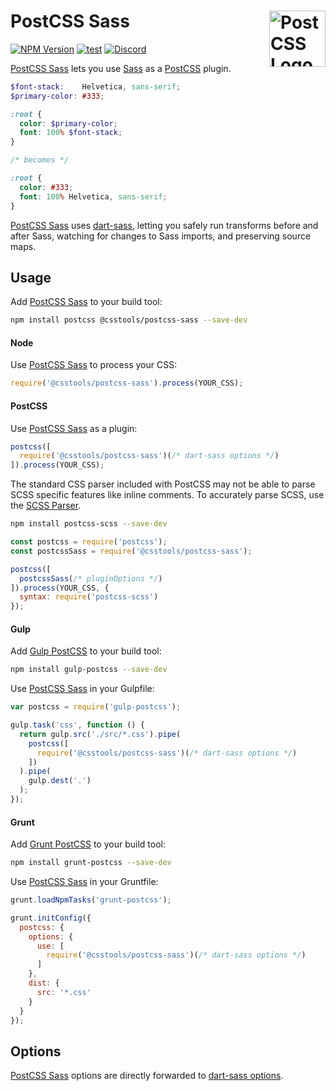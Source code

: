 # PostCSS Sass [<img src="https://postcss.github.io/postcss/logo.svg" alt="PostCSS Logo" width="90" height="90" align="right">][postcss]

[![NPM Version][npm-img]][npm-url]
[![test](https://github.com/csstools/postcss-sass/actions/workflows/test.yml/badge.svg)](https://github.com/csstools/postcss-sass/actions/workflows/test.yml)
[<img alt="Discord" src="https://shields.io/badge/Discord-5865F2?logo=discord&logoColor=white">][discord]

[PostCSS Sass] lets you use [Sass] as a [PostCSS] plugin.

```scss
$font-stack:    Helvetica, sans-serif;
$primary-color: #333;

:root {
  color: $primary-color;
  font: 100% $font-stack;
}

/* becomes */

:root {
  color: #333;
  font: 100% Helvetica, sans-serif;
}
```

[PostCSS Sass] uses [dart-sass], letting you safely run transforms before and
after Sass, watching for changes to Sass imports, and preserving source maps.

## Usage

Add [PostCSS Sass] to your build tool:

```sh
npm install postcss @csstools/postcss-sass --save-dev
```

#### Node

Use [PostCSS Sass] to process your CSS:

```js
require('@csstools/postcss-sass').process(YOUR_CSS);
```

#### PostCSS

Use [PostCSS Sass] as a plugin:

```js
postcss([
  require('@csstools/postcss-sass')(/* dart-sass options */)
]).process(YOUR_CSS);
```

The standard CSS parser included with PostCSS may not be able to parse SCSS
specific features like inline comments. To accurately parse SCSS, use
the [SCSS Parser].

```bash
npm install postcss-scss --save-dev
```

```js
const postcss = require('postcss');
const postcssSass = require('@csstools/postcss-sass');

postcss([
  postcssSass(/* pluginOptions */)
]).process(YOUR_CSS, {
  syntax: require('postcss-scss')
});
```

#### Gulp

Add [Gulp PostCSS] to your build tool:

```sh
npm install gulp-postcss --save-dev
```

Use [PostCSS Sass] in your Gulpfile:

```js
var postcss = require('gulp-postcss');

gulp.task('css', function () {
  return gulp.src('./src/*.css').pipe(
    postcss([
      require('@csstools/postcss-sass')(/* dart-sass options */)
    ])
  ).pipe(
    gulp.dest('.')
  );
});
```

#### Grunt

Add [Grunt PostCSS] to your build tool:

```sh
npm install grunt-postcss --save-dev
```

Use [PostCSS Sass] in your Gruntfile:

```js
grunt.loadNpmTasks('grunt-postcss');

grunt.initConfig({
  postcss: {
    options: {
      use: [
        require('@csstools/postcss-sass')(/* dart-sass options */)
      ]
    },
    dist: {
      src: '*.css'
    }
  }
});
```

## Options

[PostCSS Sass] options are directly forwarded to [dart-sass options].

[cli-img]: https://img.shields.io/travis/jonathantneal/postcss-sass.svg
[git-img]: https://img.shields.io/badge/support-chat-blue.svg
[git-url]: https://gitter.im/postcss/postcss
[npm-img]: https://img.shields.io/npm/v/@csstools/postcss-sass.svg
[npm-url]: https://www.npmjs.com/package/@csstools/postcss-sass

[Gulp PostCSS]: https://github.com/postcss/gulp-postcss
[Grunt PostCSS]: https://github.com/nDmitry/grunt-postcss
[dart-sass]: https://github.com/sass/dart-sass
[dart-sass options]: https://github.com/sass/dart-sass#javascript-api
[PostCSS]: https://github.com/postcss/postcss
[PostCSS Sass]: https://github.com/jonathantneal/postcss-sass
[Sass]: https://github.com/sass/dart-sass
[SCSS Parser]: https://github.com/postcss/postcss-scss
[discord]: https://discord.gg/bUadyRwkJS
